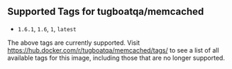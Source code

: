 ## Supported Tags for tugboatqa/memcached

* `1.6.1`, `1.6`, `1`, `latest`

The above tags are currently supported. Visit https://hub.docker.com/r/tugboatqa/memcached/tags/ to see a list of all available tags for this image, including those that are no longer supported.
